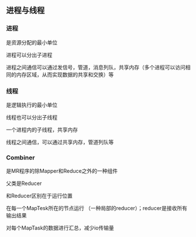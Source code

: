 ## 进程与线程



### 进程

是资源分配的最小单位

进程可以分出子进程

进程之间通信可以通过发信号，管道，消息列队，共享内存（多个进程可以访问相同的内存区域，从而实现数据的共享和交换）等

### 线程

是逻辑执行的最小单位

线程也可以分出子线程

一个进程内的子线程，共享内存

线程之间通信，可以通过共享内存，管道列队等

### Combiner

是MR程序的除Mapper和Reduce之外的一种组件

父类是Reducer

和Reducer区别在于运行位置

在每一个MapTesk所在的节点运行 （一种局部的reducer）；reducer是接收所有输出结果

对每个MapTask的数据进行汇总，减少io传输量

